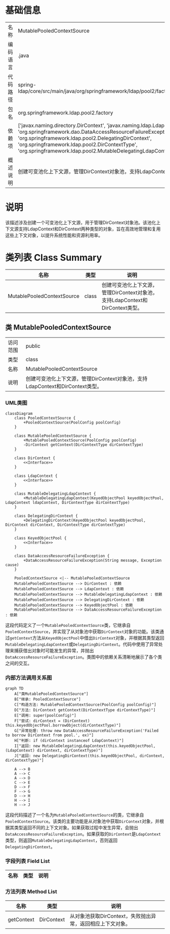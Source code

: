 # 基础信息

|      |      |
|------|------|
| 名称 | MutablePooledContextSource |
| 编码语言 | .java |
| 代码路径 | spring-ldap/core/src/main/java/org/springframework/ldap/pool2/factory/MutablePooledContextSource.java |
| 包名 | org.springframework.ldap.pool2.factory |
| 依赖项 | ['javax.naming.directory.DirContext', 'javax.naming.ldap.LdapContext', 'org.springframework.dao.DataAccessResourceFailureException', 'org.springframework.ldap.pool2.DelegatingDirContext', 'org.springframework.ldap.pool2.DirContextType', 'org.springframework.ldap.pool2.MutableDelegatingLdapContext'] |
| 概述说明 | 创建可变池化上下文源，管理DirContext对象池，支持LdapContext和DirContext类型。 |

# 说明

该描述涉及创建一个可变池化上下文源，用于管理DirContext对象池。该池化上下文源支持LdapContext和DirContext两种类型的对象，旨在高效地管理和复用这些上下文对象，以提升系统性能和资源利用率。

# 类列表 Class Summary

| 名称   | 类型  | 说明 |
|-------|------|-------------|
| MutablePooledContextSource | class | 创建可变池化上下文源，管理DirContext对象池，支持LdapContext和DirContext类型。 |



## 类 MutablePooledContextSource

|      |      |
|------|------|
| 访问范围 | public |
| 类型 | class |
| 名称 | MutablePooledContextSource |
| 说明 | 创建可变池化上下文源，管理DirContext对象池，支持LdapContext和DirContext类型。 |


### UML类图

```mermaid
classDiagram
    class PooledContextSource {
        +PooledContextSource(PoolConfig poolConfig)
    }

    class MutablePooledContextSource {
        +MutablePooledContextSource(PoolConfig poolConfig)
        -DirContext getContext(DirContextType dirContextType)
    }

    class DirContext {
        <<Interface>>
    }

    class LdapContext {
        <<Interface>>
    }

    class MutableDelegatingLdapContext {
        +MutableDelegatingLdapContext(KeyedObjectPool keyedObjectPool, LdapContext ldapContext, DirContextType dirContextType)
    }

    class DelegatingDirContext {
        +DelegatingDirContext(KeyedObjectPool keyedObjectPool, DirContext dirContext, DirContextType dirContextType)
    }

    class KeyedObjectPool {
        <<Interface>>
    }

    class DataAccessResourceFailureException {
        +DataAccessResourceFailureException(String message, Exception cause)
    }

    PooledContextSource <|-- MutablePooledContextSource
    MutablePooledContextSource --> DirContext : 依赖
    MutablePooledContextSource --> LdapContext : 依赖
    MutablePooledContextSource --> MutableDelegatingLdapContext : 依赖
    MutablePooledContextSource --> DelegatingDirContext : 依赖
    MutablePooledContextSource --> KeyedObjectPool : 依赖
    MutablePooledContextSource --> DataAccessResourceFailureException : 依赖
```

这段代码定义了一个`MutablePooledContextSource`类，它继承自`PooledContextSource`，并实现了从对象池中获取`DirContext`对象的功能。该类通过`getContext`方法从`KeyedObjectPool`中借出`DirContext`对象，并根据其类型返回`MutableDelegatingLdapContext`或`DelegatingDirContext`。代码中使用了异常处理来捕获借出对象时可能发生的异常，并抛出`DataAccessResourceFailureException`。类图中的依赖关系清晰地展示了各个类之间的交互。


### 内部方法调用关系图

```mermaid
graph TD
    A["类MutablePooledContextSource"]
    B["继承: PooledContextSource"]
    C["构造方法: MutablePooledContextSource(PoolConfig poolConfig)"]
    D["方法: DirContext getContext(DirContextType dirContextType)"]
    E["调用: super(poolConfig)"]
    F["尝试: dirContext = (DirContext) this.keyedObjectPool.borrowObject(dirContextType)"]
    G["异常处理: throw new DataAccessResourceFailureException('Failed to borrow DirContext from pool.', ex)"]
    H["判断: if (dirContext instanceof LdapContext)"]
    I["返回: new MutableDelegatingLdapContext(this.keyedObjectPool, (LdapContext) dirContext, dirContextType)"]
    J["返回: new DelegatingDirContext(this.keyedObjectPool, dirContext, dirContextType)"]

    A --> B
    A --> C
    A --> D
    C --> E
    D --> F
    F --> G
    D --> H
    H --> I
    H --> J
```

这段代码描述了一个名为`MutablePooledContextSource`的类，它继承自`PooledContextSource`。该类的主要功能是从对象池中获取`DirContext`对象，并根据其类型返回不同的上下文对象。如果获取过程中发生异常，会抛出`DataAccessResourceFailureException`。如果获取的`DirContext`是`LdapContext`类型，则返回`MutableDelegatingLdapContext`，否则返回`DelegatingDirContext`。

### 字段列表 Field List

| 名称  | 类型  | 说明 |
|-------|-------|------|

### 方法列表 Method List

| 名称  | 类型  | 说明 |
|-------|-------|------|
| getContext | DirContext | 从对象池获取DirContext，失败抛出异常，返回相应上下文对象。 |




